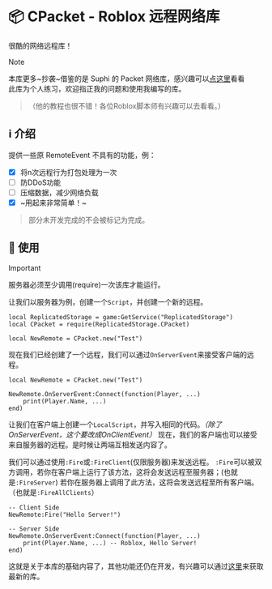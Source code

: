 # 📦 CPacket - Roblox 远程网络库
很酷的网络远程库！

>[!NOTE]
>本库更多~抄袭~借鉴的是 Suphi 的 Packet 网络库，感兴趣可以[点这里](https://devforum.roblox.com/t/packet-networking-library/3573907)看看\
>此库为个人练习，欢迎指正我的问题和使用我编写的库。
>>（他的教程也很不错！各位Roblox脚本师有兴趣可以去看看。）

## ℹ️ 介绍
提供一些原 RemoteEvent 不具有的功能，例：
- [X] 将n次远程行为打包处理为一次
- [ ] 防DDoS功能
- [ ] 压缩数据，减少网络负载
- [X] ~用起来非常简单！~
> 部分未开发完成的不会被标记为完成。

## 📖 使用
>[!IMPORTANT]
>服务器必须至少调用(require)一次该库才能运行。

让我们以服务器为例，创建一个`Script`，并创建一个新的远程。

```luau
local ReplicatedStorage = game:GetService("ReplicatedStorage")
local CPacket = require(ReplicatedStorage.CPacket)

local NewRemote = CPacket.new("Test")
```
现在我们已经创建了一个远程，我们可以通过`OnServerEvent`来接受客户端的远程。

```luau
local NewRemote = CPacket.new("Test")

NewRemote.OnServerEvent:Connect(function(Player, ...)
    print(Player.Name, ...)
end)
```

让我们在客户端上创建一个`LocalScript`，并写入相同的代码。*（除了OnServerEvent，这个要改成OnClientEvent）*
现在，我们的客户端也可以接受来自服务器的远程。是时候让两端互相发送内容了。

我们可以通过使用`:Fire`或`:FireClient`(仅限服务器)来发送远程。
`:Fire`可以被双方调用，若你在客户端上运行了该方法，这将会发送远程至服务器；(也就是`:FireServer`)
若你在服务器上调用了此方法，这将会发送远程至所有客户端。（也就是`:FireAllClients`）

```luau
-- Client Side
NewRemote:Fire("Hello Server!")

-- Server Side
NewRemote.OnServerEvent:Connect(function(Player, ...)
    print(Player.Name, ...) -- Roblox, Hello Server!
end)
```
这就是关于本库的基础内容了，其他功能还仍在开发，有兴趣可以通过[这里](https://github.com/ersncerror/CPacket/releases)来获取最新的库。
